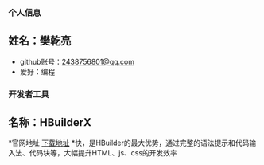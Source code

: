 ### 个人信息
## 姓名：樊乾亮
* github账号：2438756801@qq.com
* 爱好：编程

### 开发者工具
## 名称：HBuilderX
*官网地址 [下载地址](http://www.dcloud.io/hbuilderx.html)
*快，是HBuilder的最大优势，通过完整的语法提示和代码输入法、代码块等，大幅提升HTML、js、css的开发效率